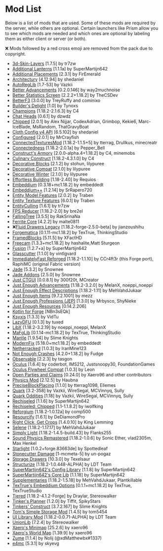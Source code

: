 # Mod List
Below is a list of mods that are used. Some of these mods are required by the server, while others are optional. Certain launchers like Prism allow you to see which mods are needed and which ones are optional by labeling them as either client or server (or both).

❌ Mods followed by a red cross emoji are removed from the pack due to copyright.

- [3d\-Skin\-Layers](https://modrinth.com/mod/zV5r3pPn) [1\.7\.5] by tr7zw
- [Additional Lanterns](https://modrinth.com/mod/jXNvTKds) [1\.1\.1a] by SuperMartijn642
- [Additional Placements](https://modrinth.com/mod/f5TwOKkb) [2\.3\.1] by FirEmerald
- [Architectury](https://modrinth.com/mod/lhGA9TYQ) [4\.12\.94] by shedaniel
- [AutoRegLib](https://modrinth.com/mod/NvZ9ZhwE) [1\.7\-53] by Vazkii
- [Better Advancements](https://modrinth.com/mod/Q2OqKxDG) [0\.2\.0\.146] by way2muchnoise
- [Better Statistics Screen](https://modrinth.com/mod/n6PXGAoM) [2\.2\.2\+1\.18\.2] by TheCSDev
- [BetterF3](https://modrinth.com/mod/8shC1gFX) [3\.0\.0] by TreyRuffy and cominixo
- [Builder's Delight](https://modrinth.com/mod/CAASGC7r) [1\.0] by Tynoxs
- [Champions](https://modrinth.com/mod/YlKc4JEx) [1\.18\.2\-2\.1\.6\.3] by C4
- [Chat Heads](https://modrinth.com/mod/Wb5oqrBJ) [0\.6\.1] by dzwdz
- [Chipped](https://modrinth.com/mod/BAscRYKm) [2\.0\.1] by Alex Nijjar, CodexAdrian, Grimbop, Kekie6, Marc\-IceBlade, MsRandom, ThatGravyBoat
- [Cloth Config v4 API](https://modrinth.com/mod/9s6osm5g) [6\.5\.102] by shedaniel
- [Configured](https://www.curseforge.com/projects/457570) [2\.0\.1] by MrCrayfish
- [ConnectedTexturesMod](https://www.curseforge.com/projects/267602) [1\.18\.2\-1\.1\.5\+5] by tterrag, Drullkus, minecreatr
- [Connectedness](https://modrinth.com/mod/ceiPqFmI) [1\.18\.2\-2\.0\.1a] by Pepper\_Bell
- [Construct's Armory](https://modrinth.com/mod/CqdgTeFR) [2\.0\.0\-alpha\.4\+1\.18\.2] by C4, minemobs
- [Culinary Construct](https://modrinth.com/mod/i0hioBIg) [1\.18\.2\-4\.3\.1\.0] by C4
- [Decorative Blocks](https://www.curseforge.com/projects/362528) [2\.1\.2] by stohun, lilypuree
- [Decorative Compat](https://www.curseforge.com/projects/365578) [2\.1\.0] by lilypuree
- [Decorative Winter](https://www.curseforge.com/projects/430836) [2\.1\.0] by lilypuree
- [Effortless Building](https://www.curseforge.com/projects/302113) [1\.18\-2\.40] by Requios
- [Embeddium](https://modrinth.com/mod/sk9rgfiA) [0\.3\.18\+mc1\.18\.2] by embeddedt
- [Embeddium\+\+](https://modrinth.com/mod/yD9qW65f) [1\.2\.14] by SrRapero720
- [Entity Model Features](https://modrinth.com/mod/4I1XuqiY) [2\.0\.2] by Traben
- [Entity Texture Features](https://modrinth.com/mod/BVzZfTc1) [6\.0\.1] by Traben
- [EntityCulling](https://modrinth.com/mod/NNAgCjsB) [1\.6\.1] by tr7zw
- [FPS Reducer](https://modrinth.com/mod/iZ10HXDj) [1\.18\.2\-2\.0] by bre2el
- [FallingTree](https://modrinth.com/mod/Fb4jn8m6) [3\.5\.5] by RakSrinaNa
- [Ferrite Core](https://modrinth.com/mod/uXXizFIs) [4\.2\.2] by malte0811
- ❌[Fluid Drawers Legacy](https://www.curseforge.com/projects/597669) [1\.18\.2\-forge\-2\.5\.0\-beta] by jianzoushihu
- [Forgematica](https://modrinth.com/mod/dCKRaeBC) [0\.1\.11\-mc1\.18\.2] by TexTrue, ThinkingStudio
- [FramedBlocks](https://www.curseforge.com/minecraft/mc-mods/framedblocks) [5\.11\.5] by XFactHD
- [Freecam](https://modrinth.com/mod/XeEZ3fK2) [1\.3\.3\+mc1\.18\.2] by hashalite,Matt Sturgeon
- [Fusion](https://modrinth.com/mod/p19vrgc2) [1\.2\.7\+a] by SuperMartijn642
- [Glasscutter](https://modrinth.com/mod/2aOHMMdy) [1\.1\.0] by vintlgvard
- [ImmediatelyFast Reforged](https://www.curseforge.com/projects/839581) [1\.18\.2\-1\.1\.10] by CCr4ft3r \(this Forge port\), RaphiMC \(original Fabric version\)
- [Jade](https://modrinth.com/mod/nvQzSEkH) [5\.3\.2] by Snownee
- [Jade Addons](https://modrinth.com/mod/xuDOzCLy) [2\.5\.0] by Snownee
- [Just CTGUI](https://modrinth.com/mod/uQorKjjW) [0\.0\.8\.1] by 300f20t, MCreator
- [Just Enough Advancements](https://modrinth.com/mod/5JY3QNIB) [1\.18\.2\-3\.2\.0] by MelanX, noeppi\_noeppi
- [Just Enough Effect Descriptions](https://modrinth.com/mod/EO27GKs1) [1\.18\.2\-1\.11] by MehVahdJukaar
- [Just Enough Items](https://modrinth.com/mod/u6dRKJwZ) [9\.7\.2\.1001] by mezz
- [Just Enough Professions \(JEP\)](https://modrinth.com/mod/kB56GtWA) [1\.3\.0] by Mrbysco, ShyNieke
- [Just Enough Resources](https://modrinth.com/mod/uEfK2CXF) [0\.14\.2\.206]
- [Kotlin for Forge](https://modrinth.com/mod/ordsPcFz) [NBn3sEQk]
- [Ksyxis](https://modrinth.com/mod/2ecVyZ49) [1\.3\.3] by VidTu
- [LazyDFU](https://www.curseforge.com/projects/460819) [0\.1\.3] by tuxed
- [LibX](https://modrinth.com/mod/qEH6GYul) [1\.18\.2\-3\.2\.19] by noeppi\_noeppi, MelanX
- [MaFgLib](https://modrinth.com/mod/SKI34J7B) [0\.1\.14\-mc1\.18\.2] by TexTrue, ThinkingStudio
- [Mantle](https://modrinth.com/mod/Cg6Uc79H) [1\.9\.54] by Slime Knights
- [ModernFix](https://modrinth.com/mod/nmDcB62a) [5\.18\.0\+mc1\.18\.2] by embeddedt
- [Netherracked](https://modrinth.com/mod/vNFbVrF1) [1\.0\.3] by IranMine123
- [Not Enough Crashes](https://modrinth.com/mod/yM94ont6) [4\.2\.0\+1\.18\.2] by Fudge
- [Observable](https://modrinth.com/mod/VYRu7qmG) [2\.2\.3] by tasgon
- [Oculus](https://modrinth.com/mod/GchcoXML) [1\.6\.4] by coderbot, IMS212, Justsnoopy30, FoundationGames
- [Oculus Flywheel Compat](https://modrinth.com/mod/ndHYMY2K) [1\.0\.3] by Leon
- [Open Parties and Claims](https://www.curseforge.com/minecraft/mc-mods/open-parties-and-claims) [0\.24\.0] by Xaero96 and other contributors
- [Physics Mod](https://modrinth.com/mod/Xy8aRQKS) [2\.12\.5] by Haubna
- [PreciseBlockPlacing](https://www.curseforge.com/projects/407981) [1\.1\.0] by tterrag1098, Ellemes
- [Quark](https://modrinth.com/mod/qnQsVE2z) [3\.2\-358] by Vazkii, WireSegal, MCVinnyq, Sully
- [Quark Oddities](https://modrinth.com/mod/qeEEslrN) [1\.18] by Vazkii, WireSegal, MCVinnyq, Sully
- [Rechiseled](https://modrinth.com/mod/B0g2vT6l) [1\.1\.6] by SuperMartijn642
- [Rechiseled: Chipped](https://modrinth.com/mod/ryYcxeeA) [1\.1\-1\.1\.8\.2] by iwolfking
- [Reforgium](https://modrinth.com/mod/vmn85VI7) [1\.18\.2\-1\.0\.12a] by comp500
- [Resourcify](https://modrinth.com/mod/RLzHAoZe) [1\.6\.1] by DeDiamondPro
- [Right Click, Get Crops](https://teamcofh.com/) [1\.4\.0\.10] by King Lemming
- [Selene](https://modrinth.com/mod/twkfQtEc) [1\.18\.2\-1\.17\.17] by MehVahdJukaar
- [Simply Light](https://www.curseforge.com/projects/300331) [1\.18\.2\-1\.4\.5\-build\.43] by Flanks255
- [Sound Physics Remastered](https://www.curseforge.com/projects/535489) [1\.18\.2\-1\.0\.6] by Sonic Ether, vlad2305m, Max Henkel
- [Starlight](https://modrinth.com/mod/iRfIGC1s) [1\.0\.2\+forge\.83663de] by Spottedleaf
- [Stonecutter Damage](https://modrinth.com/mod/jzn0KNd6) [1\-mcmeta\-5] by un\-pogaz
- [Storage Drawers](https://modrinth.com/mod/guitPqEi) [10\.3\.0] by Texelsaur
- [Structurize](https://www.curseforge.com/projects/298744) [1\.18\.2\-1\.0\.448\-ALPHA] by LDT Team
- [SuperMartijn642's Config Library](https://modrinth.com/mod/LN9BxssP) [1\.1\.8] by SuperMartijn642
- [SuperMartijn642's Core Lib](https://modrinth.com/mod/rOUBggPv) [1\.1\.18] by SuperMartijn642
- [Supplementaries](https://modrinth.com/mod/fFEIiSDQ) [1\.18\.2\-1\.5\.18] by MehVahdJukaar, Plantkillable
- [TexTrue's Embeddium Options](https://modrinth.com/mod/S1tndFDa) [0\.1\.1\+mc1\.18\.2] by TexTrue, TexTrueStudio
- [Tiered](https://www.curseforge.com/projects/453889) [1\.18\.2\-4\.1\.2\-Forge] by Draylar, Stereowalker
- [Tinker's Planner](https://modrinth.com/mod/XYufjdjs) [1\.2\.0] by Tiffit, SpikyStars
- [Tinkers' Construct](https://modrinth.com/mod/rxIIYO6c) [3\.7\.2\.167] by Slime Knights
- [Tom's Simple Storage Mod](https://modrinth.com/mod/XZNI4Cpy) [1\.4\.5] by tom5454
- [UI Library Mod](https://www.curseforge.com/projects/522992) [1\.18\.2\-0\.0\.71\-ALPHA] by LDT Team
- [UnionLib](https://www.curseforge.com/projects/367806) [7\.2\.4] by Stereowalker
- [Xaero's Minimap](https://modrinth.com/mod/1bokaNcj) [25\.2\.6] by xaero96
- [Xaero's World Map](https://modrinth.com/mod/NcUtCpym) [1\.39\.9] by xaero96
- [Zume](https://modrinth.com/mod/o6qsdrrQ) [1\.1\.4] by Nolij \(@xdMatthewbx\#1337\)
- [e4mc](https://modrinth.com/mod/qANg5Jrr) [5\.3\.1] by skyevg
